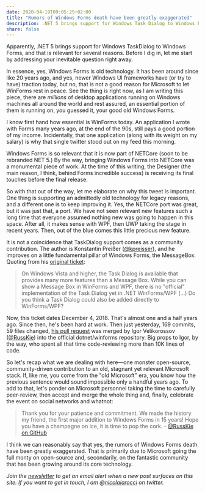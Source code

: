 ```yaml
---
date: 2020-04-19T09:05:25+02:00
title: "Rumors of Windows Forms death have been greatly exaggerated"
description: .NET 5 brings support for Windows Task Dialog to Windows Forms, and that is relevant for a number of reasons.
share: false
---
```


Apparently, .NET 5 brings support for Windows TaskDialog to Windows Forms, and
that is relevant for several reasons. Before I dig in, let me start by
addressing your inevitable question right away. 

In essence, yes, Windows Forms is old technology. It has been around since like
20 years ago, and yes, newer Windows UI frameworks have (or try to have)
traction today, but no, that is not a good reason for Microsoft to let WinForms
rest in peace. See the thing is right now, as I am writing this piece, there
are *millions* of desktop applications running on Windows machines all around
the world and rest assured, an essential portion of them is running on, you
guessed it, your good old Windows Forms. 

I know first hand how essential is WinForms today. An application I wrote with
Forms many years ago, at the end of the 90s, still pays a good portion of my
income. Incidentally, that one application (along with its weight on my salary)
is why that single twitter stood out on my feed this morning.

Windows Forms is so relevant that it is now part of NETCore (soon to be
rebranded NET 5.) By the way, bringing Windows Forms into NETCore was
a monumental piece of work. At the time of this writing, the Designer (the main
reason, I think, behind Forms incredible success) is receiving its final touches
before the final release.

So with that out of the way, let me elaborate on why this tweet is important.
One thing is supporting an admittedly old technology for legacy reasons, and
a different one is to keep improving it. Yes, the NETCore port was great, but it was
just that, a port. We have not seen relevant new features such a long time that
everyone assumed nothing new was going to happen in this space. After all, it
makes sense with WPF, then UWP taking the stage in recent years. Then, out of
the blue comes this little precious new feature. 

It is not a coincidence that TaskDialog support comes as a community
contribution. The author is Konstantin Preißer
([@kpreisser](https://github.com/kpreisser)), and he improves on a little
fundamental pillar of Windows Forms, the MessageBox. Quoting from his [original
ticket](https://github.com/dotnet/winforms/issues/146):

> On Windows Vista and higher, the Task Dialog is available that provides many
> more features than a Message Box. While you can show a Message Box in
> WinForms and WPF, there is no "official" implementation of the Task Dialog
> yet in .NET WinForms/WPF (...) Do you think a Task Dialog could also be added
> directly to WinForms/WPF?


Now, this ticket dates December 4, 2018. That's almost one and a half years
ago. Since then, he's been hard at work. Then just yesterday, 169 commits, 59
files changed, [his pull request](https://github.com/dotnet/winforms/pull/1133)
was merged by Igor Velikorossov ([@RussKie](https://github.com/RussKie)) into
the official dotnet/winforms repository. Big props to Igor, by the way, who
spent all that time code-reviewing more than 10K lines of code.

So let's recap what we are dealing with here—one monster open-source,
community-driven contribution to an old, stagnant yet relevant Microsoft stack.
If, like me, you come from the "old Microsoft" era, you know how the previous
sentence would sound impossible only a handful years ago. To add to that, let's
ponder on Microsoft personnel taking the time to carefully peer-review, then
accept and merge the whole thing and, finally, celebrate the event on
social networks and whatnot:

> Thank you for your patience and commitment. We made the history my friend,
> the first major addition to Windows Forms in 15 years! Hope you have
> a champagne on ice, it is time to pop the cork. - [@RussKie on
GitHub](https://github.com/dotnet/winforms/pull/1133#issuecomment-615850774)

I think we can reasonably say that yes, the rumors of Windows Forms death have
been greatly exaggerated. That is primarily due to Microsoft going the full
monty on open-source and, secondarily, on the fantastic community that has been
growing around its core technology.

*Join the [newsletter][nl] to get an email alert when a new post surfaces on
this site. If you want to get in touch, I am @[nicolaiarocci][tw] on twitter.*

 [tw]: http://twitter.com/nicolaiarocci
 [nl]: http://eepurl.com/b-_Pzz

